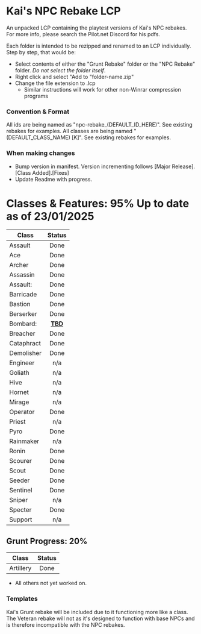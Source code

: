 # Kai's NPC Rebake LCP
An unpacked LCP containing the playtest versions of Kai's NPC rebakes. For more info, please search the Pilot.net Discord for his pdfs.

Each folder is intended to be rezipped and renamed to an LCP individually. Step by step, that would be:
- Select contents of either the "Grunt Rebake" folder or the "NPC Rebake" folder. *Do not select the folder itself*.
- Right click and select "Add to "folder-name.zip"
- Change the file extension to .lcp
  - Similar instructions will work for other non-Winrar compression programs
### Convention & Format
All ids are being named as "npc-rebake_(DEFAULT_ID_HERE)". See existing rebakes for examples.
All classes are being named "(DEFAULT_CLASS_NAME) [K]". See existing rebakes for examples.

### When making changes
- Bump version in manifest. Version incrementing follows [Major Release].[Class Added].[Fixes]
- Update Readme with progress.

# Classes & Features: 95% Up to date as of 23/01/2025

| Class | Status |
| ------ | :------: |
Assault | Done
Ace | Done
Archer | Done
Assassin | Done
Assault: | Done
Barricade | Done
Bastion | Done
Berserker | Done
Bombard: | <ins>**TBD**</ins>
Breacher | Done
Cataphract | Done
Demolisher | Done
Engineer | n/a
Goliath | n/a
Hive | n/a
Hornet | n/a
Mirage | n/a
Operator | Done
Priest | n/a
Pyro | Done
Rainmaker | n/a
Ronin | Done
Scourer | Done
Scout | Done
Seeder | Done
Sentinel | Done
Sniper | n/a
Specter | Done
Support | n/a
## Grunt Progress: 20%
| Class | Status |
| ------ | :------: |
Artillery | Done
- All others not yet worked on.
### Templates
Kai's Grunt rebake will be included due to it functioning more like a class. The Veteran rebake will not as it's designed to function with base NPCs and is therefore incompatible with the NPC rebakes.

